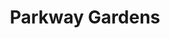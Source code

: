 ---
pid: LS102
title: Parkway Gardens
location_transcription: Pedestrian walkways in cr of pkway
zipcode: '19103'
outside_phl: 
neighborhood: Rittenhouse Square,Avenue of The Arts,Logan Square,Fitler Square
age: '74'
age_range: 70+
instagram: 
image_file_name: LS_102.jpg
proposal_transcription: Place various shrubs and flowers in glass on pedestrian walkways
  to better beautify and keep environments in town w/ artwork displaying in various
  museums.
topic: Art,Environment
topic_summary: 0, 0
type: Garden,Museum
keywords_other: 
credit: Barb Kbassenstein
image_labels: 
twitter: 
facebook: 
permalink: "/monuments/ls102/"
layout: item-page
---